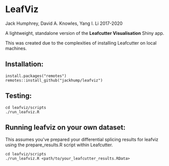 # LeafViz 

Jack Humphrey, David A. Knowles, Yang I. Li
2017-2020


A lightweight, standalone version of the **Leafcutter Visualisation** Shiny app.

This was created due to the complexities of installing Leafcutter on local machines.

## Installation:

```
install.packages("remotes")
remotes::install_github("jackhump/leafviz")
``` 

## Testing:

```
cd leafviz/scripts
./run_leafviz.R
```

## Running leafviz on your own dataset:

This assumes you've prepared your differential splicing results for leafviz using the prepare_results.R script within Leafcutter.

```
cd leafviz/scripts
./run_leafviz.R <path/to/your_leafcutter_results.RData>
```
